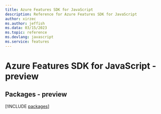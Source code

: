 ```yaml
---
title: Azure Features SDK for JavaScript
description: Reference for Azure Features SDK for JavaScript
author: xirzec
ms.author: jeffish
ms.data: 03/15/2023
ms.topic: reference
ms.devlang: javascript
ms.service: features
---
```

# Azure Features SDK for JavaScript - preview
## Packages - preview
[!INCLUDE [packages](features-index.md)]